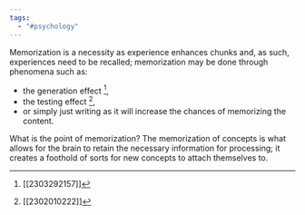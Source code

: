 ```yaml
---
tags:
  - "#psychology"
---
```


Memorization is a necessity as experience enhances chunks and, as such, experiences need to be recalled; memorization may be done through phenomena such as:
- the generation effect [^1],
- the testing effect [^2],
- or simply just writing as it will increase the chances of memorizing the content.

What is the point of memorization? The memorization of concepts is what allows for the brain to retain the necessary information for processing; it creates a foothold of sorts for new concepts to attach themselves to. <!--SR:!2025-09-16,901,330-->

[^1]: [[2303292157]] 
[^2]: [[2302010222]]